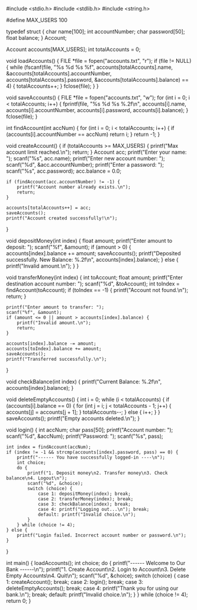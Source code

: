 #include <stdio.h>
#include <stdlib.h>
#include <string.h>

#define MAX_USERS 100

typedef struct {
    char name[100];
    int accountNumber;
    char password[50];
    float balance;
} Account;

Account accounts[MAX_USERS];
int totalAccounts = 0;

void loadAccounts() {
    FILE *file = fopen("accounts.txt", "r");
    if (file != NULL) {
        while (fscanf(file, "%s %d %s %f", accounts[totalAccounts].name,
                      &accounts[totalAccounts].accountNumber,
                      accounts[totalAccounts].password,
                      &accounts[totalAccounts].balance) == 4) {
            totalAccounts++;
        }
        fclose(file);
    }
}

void saveAccounts() {
    FILE *file = fopen("accounts.txt", "w");
    for (int i = 0; i < totalAccounts; i++) {
        fprintf(file, "%s %d %s %.2f\n", accounts[i].name, accounts[i].accountNumber,
                accounts[i].password, accounts[i].balance);
    }
    fclose(file);
}

int findAccount(int accNum) {
    for (int i = 0; i < totalAccounts; i++) {
        if (accounts[i].accountNumber == accNum) return i;
    }
    return -1;
}

void createAccount() {
    if (totalAccounts >= MAX_USERS) {
        printf("Max account limit reached.\n");
        return;
    }
    Account acc;
    printf("Enter your name: ");
    scanf("%s", acc.name);
    printf("Enter new account number: ");
    scanf("%d", &acc.accountNumber);
    printf("Enter a password: ");
    scanf("%s", acc.password);
    acc.balance = 0.0;

    if (findAccount(acc.accountNumber) != -1) {
        printf("Account number already exists.\n");
        return;
    }

    accounts[totalAccounts++] = acc;
    saveAccounts();
    printf("Account created successfully!\n");
}

void depositMoney(int index) {
    float amount;
    printf("Enter amount to deposit: ");
    scanf("%f", &amount);
    if (amount > 0) {
        accounts[index].balance += amount;
        saveAccounts();
        printf("Deposited successfully. New Balance: %.2f\n", accounts[index].balance);
    } else {
        printf("Invalid amount.\n");
    }
}

void transferMoney(int index) {
    int toAccount;
    float amount;
    printf("Enter destination account number: ");
    scanf("%d", &toAccount);
    int toIndex = findAccount(toAccount);
    if (toIndex == -1) {
        printf("Account not found.\n");
        return;
    }

    printf("Enter amount to transfer: ");
    scanf("%f", &amount);
    if (amount <= 0 || amount > accounts[index].balance) {
        printf("Invalid amount.\n");
        return;
    }

    accounts[index].balance -= amount;
    accounts[toIndex].balance += amount;
    saveAccounts();
    printf("Transferred successfully.\n");
}

void checkBalance(int index) {
    printf("Current Balance: %.2f\n", accounts[index].balance);
}

void deleteEmptyAccounts() {
    int i = 0;
    while (i < totalAccounts) {
        if (accounts[i].balance == 0) {
            for (int j = i; j < totalAccounts - 1; j++) {
                accounts[j] = accounts[j + 1];
            }
            totalAccounts--;
        } else {
            i++;
        }
    }
    saveAccounts();
    printf("Empty accounts deleted.\n");
}

void login() {
    int accNum;
    char pass[50];
    printf("Account number: ");
    scanf("%d", &accNum);
    printf("Password: ");
    scanf("%s", pass);

    int index = findAccount(accNum);
    if (index != -1 && strcmp(accounts[index].password, pass) == 0) {
        printf("------ You have successfully logged-in ----\n");
        int choice;
        do {
            printf("1. Deposit money\n2. Transfer money\n3. Check balance\n4. Logout\n");
            scanf("%d", &choice);
            switch (choice) {
                case 1: depositMoney(index); break;
                case 2: transferMoney(index); break;
                case 3: checkBalance(index); break;
                case 4: printf("Logging out...\n"); break;
                default: printf("Invalid choice.\n");
            }
        } while (choice != 4);
    } else {
        printf("Login failed. Incorrect account number or password.\n");
    }
}

int main() {
    loadAccounts();
    int choice;
    do {
        printf("------ Welcome to Our Bank ------\n");
        printf("1. Create Account\n2. Login to Account\n3. Delete Empty Accounts\n4. Quit\n");
        scanf("%d", &choice);
        switch (choice) {
            case 1: createAccount(); break;
            case 2: login(); break;
            case 3: deleteEmptyAccounts(); break;
            case 4: printf("Thank you for using our bank.\n"); break;
            default: printf("Invalid choice.\n");
        }
    } while (choice != 4);
    return 0;
}
